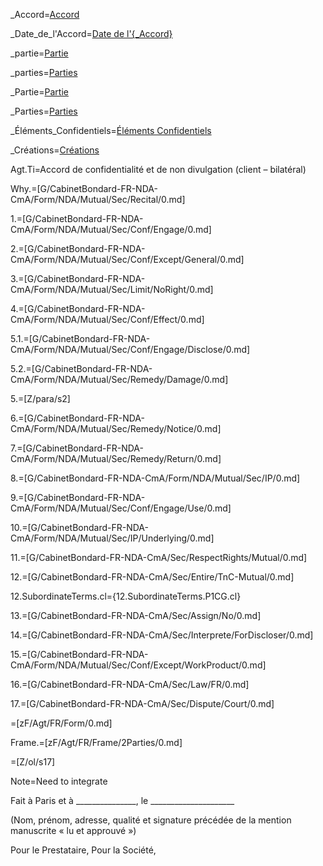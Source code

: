 _Accord=<a href="#Why.4.sec" class="definedterm">Accord</a>

_Date_de_l'Accord=<a href="" class="definedterm">Date de l'{_Accord}</a>

_partie=<a href="#Frame.Among.Def.sec" class="definedterm">Partie</a>

_parties=<a href="#Frame.Among.Def.sec" class="definedterm">Parties</a>

_Partie=<a href="#Frame.Among.Def.sec" class="definedterm">Partie</a>

_Parties=<a href="#Frame.Among.Def.sec" class="definedterm">Parties</a>

_Éléments_Confidentiels=<a href="#Why.2.sec" class="definedterm">Éléments Confidentiels</a>

_Créations=<a href="#15.sec" class="definedterm">Créations</a>

Agt.Ti=Accord de confidentialité et de non divulgation (client – bilatéral)

Why.=[G/CabinetBondard-FR-NDA-CmA/Form/NDA/Mutual/Sec/Recital/0.md]

1.=[G/CabinetBondard-FR-NDA-CmA/Form/NDA/Mutual/Sec/Conf/Engage/0.md]

2.=[G/CabinetBondard-FR-NDA-CmA/Form/NDA/Mutual/Sec/Conf/Except/General/0.md]

3.=[G/CabinetBondard-FR-NDA-CmA/Form/NDA/Mutual/Sec/Limit/NoRight/0.md]

4.=[G/CabinetBondard-FR-NDA-CmA/Form/NDA/Mutual/Sec/Conf/Effect/0.md]

5.1.=[G/CabinetBondard-FR-NDA-CmA/Form/NDA/Mutual/Sec/Conf/Engage/Disclose/0.md]

5.2.=[G/CabinetBondard-FR-NDA-CmA/Form/NDA/Mutual/Sec/Remedy/Damage/0.md]

5.=[Z/para/s2]

6.=[G/CabinetBondard-FR-NDA-CmA/Form/NDA/Mutual/Sec/Remedy/Notice/0.md]

7.=[G/CabinetBondard-FR-NDA-CmA/Form/NDA/Mutual/Sec/Remedy/Return/0.md]

8.=[G/CabinetBondard-FR-NDA-CmA/Form/NDA/Mutual/Sec/IP/0.md]

9.=[G/CabinetBondard-FR-NDA-CmA/Form/NDA/Mutual/Sec/Conf/Engage/Use/0.md]

10.=[G/CabinetBondard-FR-NDA-CmA/Form/NDA/Mutual/Sec/IP/Underlying/0.md]

11.=[G/CabinetBondard-FR-NDA-CmA/Sec/RespectRights/Mutual/0.md]

12.=[G/CabinetBondard-FR-NDA-CmA/Sec/Entire/TnC-Mutual/0.md]

12.SubordinateTerms.cl={12.SubordinateTerms.P1CG.cl}

13.=[G/CabinetBondard-FR-NDA-CmA/Sec/Assign/No/0.md]

14.=[G/CabinetBondard-FR-NDA-CmA/Sec/Interprete/ForDiscloser/0.md]

15.=[G/CabinetBondard-FR-NDA-CmA/Form/NDA/Mutual/Sec/Conf/Except/WorkProduct/0.md]

16.=[G/CabinetBondard-FR-NDA-CmA/Sec/Law/FR/0.md]

17.=[G/CabinetBondard-FR-NDA-CmA/Sec/Dispute/Court/0.md]

=[zF/Agt/FR/Form/0.md]

Frame.=[zF/Agt/FR/Frame/2Parties/0.md]  

=[Z/ol/s17]

Note=Need to integrate

Fait à Paris et à _______________, le _____________________

(Nom, prénom, adresse, qualité et signature précédée de la mention manuscrite « lu et approuvé »)

Pour le Prestataire,	Pour la Société,
